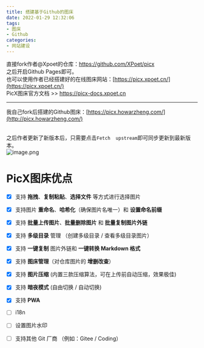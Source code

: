 ```yaml
---
title: 搭建基于Github的图床
date: 2022-01-29 12:32:06
tags:
- 图床
- Github
categories:
- 网站建设
---
```


直接fork作者@Xpoet的仓库：https://github.com/XPoet/picx<br />之后开启Github Pages即可。<br />也可以使用作者已经搭建好的在线图床网站：[https://picx.xpoet.cn/](https://picx.xpoet.cn/)<br />PicX图床官方文档 >> https://picx-docs.xpoet.cn

<!-- more -->

---

我自己fork后搭建的Github图床：[https://picx.howarzheng.com/](http://picx.howarzheng.com/)<br />​

之后作者更新了新版本后，只需要点击`Fetch  upstream`即可同步更新到最新版本。<br />![image.png](https://vip1.loli.io/2022/01/29/LGDYzxcevQ2nISs.png)



# PicX图床优点

- [x] 支持 **拖拽**、**复制粘贴**、**选择文件** 等方式进行选择图片
- [x] 支持图片 **重命名**、**哈希化**（确保图片名唯一）和 **设置命名前缀**
- [x] 支持 **批量上传图片**、**批量删除图片** 和 **批量复制图片外链**
- [x] 支持 **多级目录** 管理 （创建多级目录 / 查看多级目录图片）
- [x] 支持 **一键复制** 图片外链和 **一键转换 Markdown 格式**
- [x] 支持 **图床管理**（对仓库图片的 **增删改查**）
- [x] 支持 **图片压缩** (内置三款压缩算法，可在上传前自动压缩，效果极佳)
- [x] 支持 **暗夜模式** (自由切换 / 自动切换)
- [x] 支持 **PWA**
- [ ] i18n
- [ ] 设置图片水印
- [ ] 支持其他 Git 厂商 （例如：Gitee / Coding）

